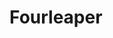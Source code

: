 # Fourleaper

<div class = 'trapped' data-piece = 'fourleaper'></div>
<div class = 'boxset'  data-sets  = 'basic_leapers'></div>
